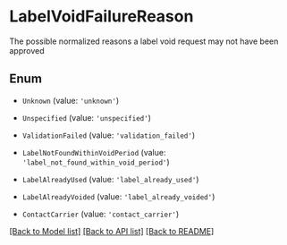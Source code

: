 # LabelVoidFailureReason

The possible normalized reasons a label void request may not have been approved

## Enum

* `Unknown` (value: `'unknown'`)

* `Unspecified` (value: `'unspecified'`)

* `ValidationFailed` (value: `'validation_failed'`)

* `LabelNotFoundWithinVoidPeriod` (value: `'label_not_found_within_void_period'`)

* `LabelAlreadyUsed` (value: `'label_already_used'`)

* `LabelAlreadyVoided` (value: `'label_already_voided'`)

* `ContactCarrier` (value: `'contact_carrier'`)

[[Back to Model list]](../README.md#documentation-for-models) [[Back to API list]](../README.md#documentation-for-api-endpoints) [[Back to README]](../README.md)
